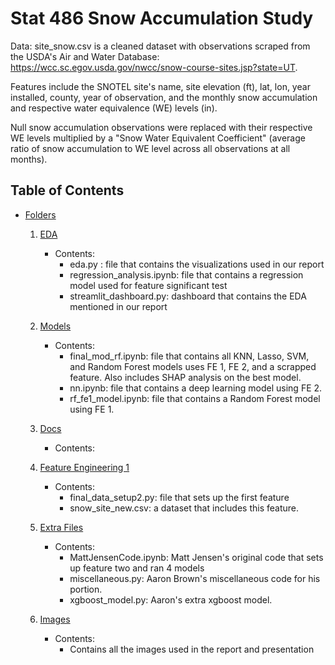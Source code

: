 # Stat 486 Snow Accumulation Study

Data: site_snow.csv is a cleaned dataset with observations scraped from the USDA's Air and Water Database: https://wcc.sc.egov.usda.gov/nwcc/snow-course-sites.jsp?state=UT.

Features include the SNOTEL site's name, site elevation (ft), lat, lon, year installed, county, year of observation, and the monthly snow accumulation and respective water equivalence (WE) levels (in).

Null snow accumulation observations were replaced with their respective WE levels multiplied by a "Snow Water Equivalent Coefficient" (average ratio of snow accumulation to WE level across all observations at all months).

## Table of Contents

- [Folders](folders)
  1. [EDA](eda)
     - Contents:
       - eda.py : file that contains the visualizations used in our report
       - regression_analysis.ipynb: file that contains a regression model used for feature significant test
       - streamlit_dashboard.py: dashboard that contains the EDA mentioned in our report
  3. [Models](models)
      - Contents:
        - final_mod_rf.ipynb: file that contains all KNN, Lasso, SVM, and Random Forest models uses FE 1, FE 2, and a scrapped feature. Also includes SHAP analysis on the best model.
        - nn.ipynb: file that contains a deep learning model using FE 2.
        - rf_fe1_model.ipynb: file that contains a Random Forest model using FE 1.
  5. [Docs](docs)
     - Contents:
       
  6. [Feature Engineering 1](fe1_files)
      - Contents: 
          - final_data_setup2.py: file that sets up the first feature
          - snow_site_new.csv: a dataset that includes this feature.
  7. [Extra Files](extra-files)
     - Contents: 
         - MattJensenCode.ipynb: Matt Jensen's original code that sets up feature two and ran 4 models
         - miscellaneous.py: Aaron Brown's miscellaneous code for his portion.
         - xgboost_model.py: Aaron's extra xgboost model.
  8. [Images](images)
     - Contents:
       - Contains all the images used in the report and presentation

